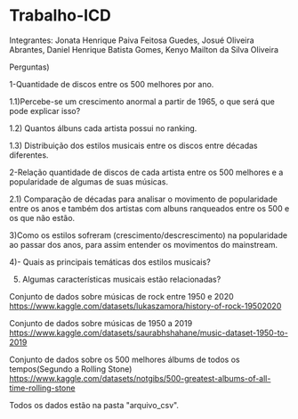 # Trabalho-ICD
Integrantes:
Jonata Henrique Paiva Feitosa Guedes, Josué Oliveira Abrantes, Daniel Henrique Batista Gomes, Kenyo Mailton da Silva Oliveira  

Perguntas)

1-Quantidade de discos entre os 500 melhores por ano.

1.1)Percebe-se um crescimento anormal a partir de 1965, o que será que pode explicar isso? 

1.2) Quantos álbuns cada artista possui no ranking.

1.3) Distribuição dos estilos musicais entre os discos entre décadas diferentes.

2-Relação quantidade de discos de cada artista entre os 500 melhores e a popularidade de algumas de suas músicas.

2.1) Comparação de décadas para analisar o movimento de popularidade entre os anos e também dos artistas com albuns ranqueados entre os 500 e os que não estão.

3)Como os estilos sofreram (crescimento/descrescimento) na popularidade ao passar dos anos, para assim entender os movimentos do mainstream.

4)- Quais as principais temáticas dos estilos musicais?

5) Algumas características musicais estão relacionadas?










Conjunto de dados sobre músicas de rock entre 1950 e 2020 https://www.kaggle.com/datasets/lukaszamora/history-of-rock-19502020

Conjunto de dados sobre músicas de 1950 a 2019 https://www.kaggle.com/datasets/saurabhshahane/music-dataset-1950-to-2019


Conjunto de dados sobre os 500 melhores álbums de todos os tempos(Segundo a Rolling Stone) https://www.kaggle.com/datasets/notgibs/500-greatest-albums-of-all-time-rolling-stone

Todos os dados estão na pasta "arquivo_csv".

